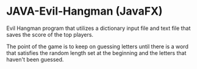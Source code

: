 # JAVA-Evil-Hangman (JavaFX)
Evil Hangman program that utilizes a dictionary input file and text file that saves the score of the top players.

The point of the game is to keep on guessing letters until there is a word that satisfies the random length set at the beginning and the letters that haven't been guessed.
